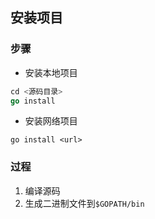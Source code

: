 ##  安装项目

###   步骤
* 安装本地项目
```go
cd <源码目录>
go install 
```

* 安装网络项目
```shell
go install <url>
```


###   过程
1. 编译源码
2. 生成二进制文件到`$GOPATH/bin`
